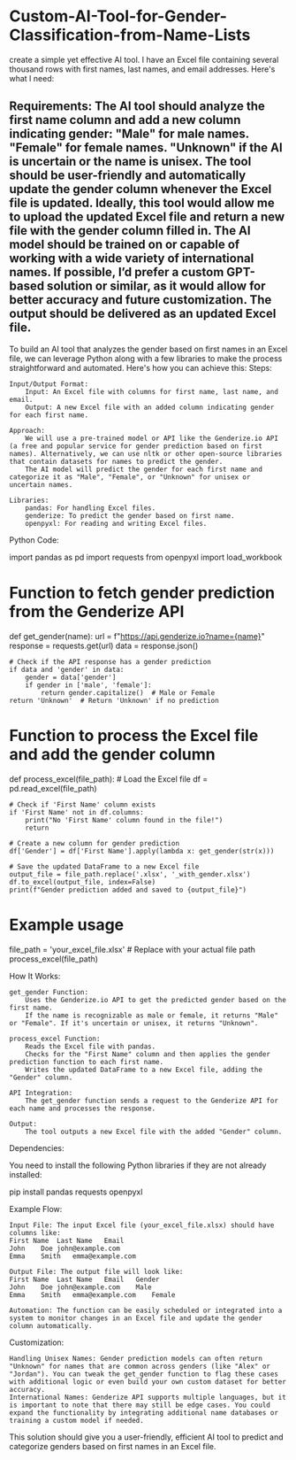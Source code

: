 # Custom-AI-Tool-for-Gender-Classification-from-Name-Lists
create a simple yet effective AI tool. I have an Excel file containing several thousand rows with first names, last names, and email addresses. Here's what I need:

Requirements:
The AI tool should analyze the first name column and add a new column indicating gender:
"Male" for male names.
"Female" for female names.
"Unknown" if the AI is uncertain or the name is unisex.
The tool should be user-friendly and automatically update the gender column whenever the Excel file is updated. Ideally, this tool would allow me to upload the updated Excel file and return a new file with the gender column filled in.
The AI model should be trained on or capable of working with a wide variety of international names.
If possible, I’d prefer a custom GPT-based solution or similar, as it would allow for better accuracy and future customization.
The output should be delivered as an updated Excel file.
--------------
To build an AI tool that analyzes the gender based on first names in an Excel file, we can leverage Python along with a few libraries to make the process straightforward and automated. Here's how you can achieve this:
Steps:

    Input/Output Format:
        Input: An Excel file with columns for first name, last name, and email.
        Output: A new Excel file with an added column indicating gender for each first name.

    Approach:
        We will use a pre-trained model or API like the Genderize.io API (a free and popular service for gender prediction based on first names). Alternatively, we can use nltk or other open-source libraries that contain datasets for names to predict the gender.
        The AI model will predict the gender for each first name and categorize it as "Male", "Female", or "Unknown" for unisex or uncertain names.

    Libraries:
        pandas: For handling Excel files.
        genderize: To predict the gender based on first name.
        openpyxl: For reading and writing Excel files.

Python Code:

import pandas as pd
import requests
from openpyxl import load_workbook

# Function to fetch gender prediction from the Genderize API
def get_gender(name):
    url = f"https://api.genderize.io?name={name}"
    response = requests.get(url)
    data = response.json()
    
    # Check if the API response has a gender prediction
    if data and 'gender' in data:
        gender = data['gender']
        if gender in ['male', 'female']:
            return gender.capitalize()  # Male or Female
    return 'Unknown'  # Return 'Unknown' if no prediction

# Function to process the Excel file and add the gender column
def process_excel(file_path):
    # Load the Excel file
    df = pd.read_excel(file_path)

    # Check if 'First Name' column exists
    if 'First Name' not in df.columns:
        print("No 'First Name' column found in the file!")
        return

    # Create a new column for gender prediction
    df['Gender'] = df['First Name'].apply(lambda x: get_gender(str(x)))

    # Save the updated DataFrame to a new Excel file
    output_file = file_path.replace('.xlsx', '_with_gender.xlsx')
    df.to_excel(output_file, index=False)
    print(f"Gender prediction added and saved to {output_file}")

# Example usage
file_path = 'your_excel_file.xlsx'  # Replace with your actual file path
process_excel(file_path)

How It Works:

    get_gender Function:
        Uses the Genderize.io API to get the predicted gender based on the first name.
        If the name is recognizable as male or female, it returns "Male" or "Female". If it's uncertain or unisex, it returns "Unknown".

    process_excel Function:
        Reads the Excel file with pandas.
        Checks for the "First Name" column and then applies the gender prediction function to each first name.
        Writes the updated DataFrame to a new Excel file, adding the "Gender" column.

    API Integration:
        The get_gender function sends a request to the Genderize API for each name and processes the response.

    Output:
        The tool outputs a new Excel file with the added "Gender" column.

Dependencies:

You need to install the following Python libraries if they are not already installed:

pip install pandas requests openpyxl

Example Flow:

    Input File: The input Excel file (your_excel_file.xlsx) should have columns like:
    First Name	Last Name	Email
    John	Doe	john@example.com
    Emma	Smith	emma@example.com

    Output File: The output file will look like:
    First Name	Last Name	Email	Gender
    John	Doe	john@example.com	Male
    Emma	Smith	emma@example.com	Female

    Automation: The function can be easily scheduled or integrated into a system to monitor changes in an Excel file and update the gender column automatically.

Customization:

    Handling Unisex Names: Gender prediction models can often return "Unknown" for names that are common across genders (like "Alex" or "Jordan"). You can tweak the get_gender function to flag these cases with additional logic or even build your own custom dataset for better accuracy.
    International Names: Genderize API supports multiple languages, but it is important to note that there may still be edge cases. You could expand the functionality by integrating additional name databases or training a custom model if needed.

This solution should give you a user-friendly, efficient AI tool to predict and categorize genders based on first names in an Excel file.
